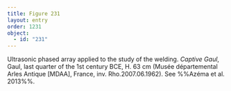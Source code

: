 ```yaml
---
title: Figure 231
layout: entry
order: 1231
object:
  - id: "231"
---
```


Ultrasonic phased array applied to the study of the welding. *Captive Gaul*, Gaul, last quarter of the 1st century BCE, H. 63 cm (Musée départemental Arles Antique [MDAA], France, inv. Rho.2007.06.1962). See %%Azéma et al. 2013%%.

